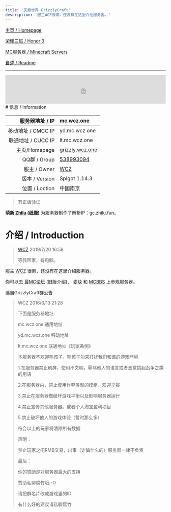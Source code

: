 ```yaml
---
title: '灰熊世界 GrizzlyCraft'
description: '服主WCZ很懒，还没有在这里介绍服务器。'
---
```


[主页 / Homepage](http://zhilu.fun)

[荣耀三班 / Honor 3](http://zhilu.fun/honor3)

[MC服务器 / Minecraft Servers](http://zhilu.fun/mc)

[自述 / Readme](http://zhilu.fun/readme)

------

<iframe style="width:728px;height:90px;max-width:100%;border:none;display:block;margin:auto" src="https://namemc.com/server/mc.wcz.one/embed" width="728" height="90"></iframe>
# 信息 / Information


|    服务器地址 / IP | mc.wcz.one                                         |
| -----------------: | :------------------------------------------------- |
| 移动地址 / CMCC IP | yd.mc.wcz.one                                      |
| 联通地址 / CUCC IP | lt.mc.wcz.one                                      |
|      主页/Homepage | [grizzly.wcz.one](http://grizzly.wcz.one)          |
|       QQ群 / Group | [538993094](https://jq.qq.com/?_wv=1027&k=5PFhlcQ) |
|       服主 / Owner | [WCZ](https://zh-cn.namemc.com/profile/WCZ.1)      |
|     版本 / Version | Spigot 1.14.3                                      |
|     位置 / Loction | 中国南京                                           |

> 有正版验证

**萌新 [Zhilu (纸鹿)](https://zh-cn.namemc.com/profile/Zhilu.2)** 为服务器制作了解析IP：gc.zhilu.fun。



# 介绍 / Introduction

>  [WCZ](https://zh-cn.namemc.com/profile/WCZ.1) 2019/7/20 16:58
>
> 等我回家，有电脑。

服主 [WCZ](https://zh-cn.namemc.com/profile/WCZ.1) 很懒，还没有在这里介绍服务器。

你可以去 [最MC论坛](http://www.zuimc.com/thread-65154-1-1.html) (旧版介绍)、 [麦块](http://www.mckuai.com/thread-2080705.html) 和 [MCBBS](http://www.mcbbs.net/thread-658716-1-1.html) 上参观服务器。

选自GrizzlyCraft群公告

> WCZ 2016/6/13 21:28
>
> 下面是服务器地址: 
>
> mc.wcz.one 通用地址
>
> yd.mc.wcz.one 移动地址
>
> lt.mc.wcz.one 联通地址《玩家条例》
>
> 本服务器不欢迎熊孩子，熊孩子勿来打扰我们和谐的游戏环境
>
> 1.在服务器禁止刷屏，使用不文明，辱骂他人的语言或者恶意挑起战争之类的用语
>
> 2.在服务器内，禁止使用作弊类型的模组，欢迎举报
>
> 3.禁止在服务器做破坏游戏平衡以及影响服务器运行
>
> 4.禁止宣传其他服务器。或者个人淘宝盈利项目
>
> 5.禁止破坏他人的游戏体验（暂时那么多）
>
> 符合以上的玩家将清除所有数据
>
> 声明：
>
> 禁止玩家之间RMB交易，出事（诈骗什么的）服务器一律不负责
>
> 最后：
>
> 你的赞助是对服务器最大的支持
>
> 赞助私聊腐竹哦:-O
>
> 请把群名片改成游戏里的ID
>
> 有什么好的建议请私聊腐竹
>

